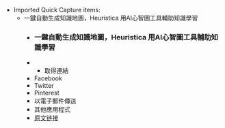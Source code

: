 - Imported Quick Capture items:
    - 一鍵自動生成知識地圖，Heuristica 用AI心智圖工具輔助知識學習
        - ### 一鍵自動生成知識地圖，Heuristica 用AI心智圖工具輔助知識學習 
        - * 取得連結
        - Facebook
        - Twitter
        - Pinterest
        - 以電子郵件傳送
        - 其他應用程式
        - [原文链接](https://www.playpcesor.com/2023/06/heuristica-ai.html)
